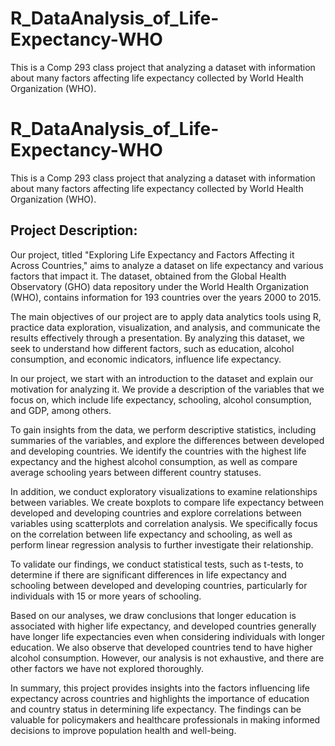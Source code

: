 # R_DataAnalysis_of_Life-Expectancy-WHO
This is a Comp 293 class project that analyzing a dataset with information about many factors affecting life expectancy collected by World Health Organization (WHO). 
# R_DataAnalysis_of_Life-Expectancy-WHO
This is a Comp 293 class project that analyzing a dataset with information about many factors affecting life expectancy collected by World Health Organization (WHO). 
## Project Description:
Our project, titled "Exploring Life Expectancy and Factors Affecting it Across Countries," aims to analyze a dataset on life expectancy and various factors that impact it. The dataset, obtained from the Global Health Observatory (GHO) data repository under the World Health Organization (WHO), contains information for 193 countries over the years 2000 to 2015.

The main objectives of our project are to apply data analytics tools using R, practice data exploration, visualization, and analysis, and communicate the results effectively through a presentation. By analyzing this dataset, we seek to understand how different factors, such as education, alcohol consumption, and economic indicators, influence life expectancy.

In our project, we start with an introduction to the dataset and explain our motivation for analyzing it. We provide a description of the variables that we focus on, which include life expectancy, schooling, alcohol consumption, and GDP, among others.

To gain insights from the data, we perform descriptive statistics, including summaries of the variables, and explore the differences between developed and developing countries. We identify the countries with the highest life expectancy and the highest alcohol consumption, as well as compare average schooling years between different country statuses.

In addition, we conduct exploratory visualizations to examine relationships between variables. We create boxplots to compare life expectancy between developed and developing countries and explore correlations between variables using scatterplots and correlation analysis. We specifically focus on the correlation between life expectancy and schooling, as well as perform linear regression analysis to further investigate their relationship.

To validate our findings, we conduct statistical tests, such as t-tests, to determine if there are significant differences in life expectancy and schooling between developed and developing countries, particularly for individuals with 15 or more years of schooling.

Based on our analyses, we draw conclusions that longer education is associated with higher life expectancy, and developed countries generally have longer life expectancies even when considering individuals with longer education. We also observe that developed countries tend to have higher alcohol consumption. However, our analysis is not exhaustive, and there are other factors we have not explored thoroughly.

In summary, this project provides insights into the factors influencing life expectancy across countries and highlights the importance of education and country status in determining life expectancy. The findings can be valuable for policymakers and healthcare professionals in making informed decisions to improve population health and well-being.
